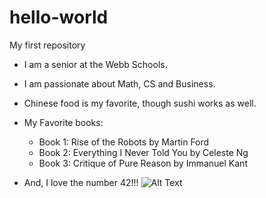 # hello-world
My first repository

* I am a senior at the Webb Schools. 
* I am passionate about Math, CS and Business.

* Chinese food is my favorite, though sushi works as well. 

* My Favorite books:
  * Book 1: Rise of the Robots by Martin Ford
  * Book 2: Everything I Never Told You by Celeste Ng
  * Book 3: Critique of Pure Reason by Immanuel Kant

* And, I love the number 42!!!
  ![Alt Text](http://www.drodd.com/images16/42-5.png)

